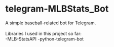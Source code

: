 # telegram-MLBStats_Bot
A simple baseball-related bot for Telegram.<br><br>
Libraries I used in this project so far:<br>
-MLB-StatsAPI
-python-telegram-bot   